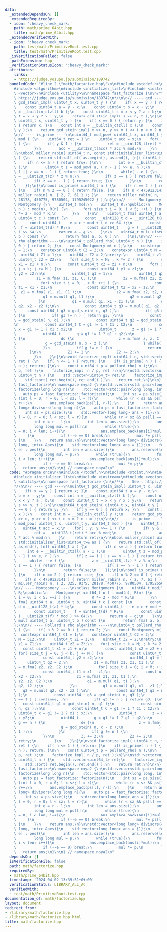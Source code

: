 ```yaml
---
data:
  _extendedDependsOn: []
  _extendedRequiredBy:
  - icon: ':heavy_check_mark:'
    path: math/prime_64bit.hpp
    title: math/prime_64bit.hpp
  _extendedVerifiedWith:
  - icon: ':heavy_check_mark:'
    path: test/math/PrimitiveRoot.test.cpp
    title: test/math/PrimitiveRoot.test.cpp
  _isVerificationFailed: false
  _pathExtension: hpp
  _verificationStatusIcon: ':heavy_check_mark:'
  attributes:
    links:
    - https://judge.yosupo.jp/submission/189742
  bundledCode: "#line 2 \"math/factorize.hpp\"\n\n#include <stddef.h>\n#include <stdint.h>\n\
    #include <algorithm>\n#include <initializer_list>\n#include <iostream>\n#include\
    \ <vector>\n#include <utility>\n\nnamespace fast_factorize {\n\n/*\n    See :\
    \ https://judge.yosupo.jp/submission/189742\n*/\n\n// ---- gcd ----\n\nuint64_t\
    \ gcd_stein_impl( uint64_t x, uint64_t y ) {\n    if( x == y ) { return x; }\n\
    \    const uint64_t a = y - x;\n    const uint64_t b = x - y;\n    const int n\
    \ = __builtin_ctzll( b );\n    const uint64_t s = x < y ? a : b;\n    const uint64_t\
    \ t = x < y ? x : y;\n    return gcd_stein_impl( s >> n, t );\n}\n\nuint64_t gcd_stein(\
    \ uint64_t x, uint64_t y ) {\n    if( x == 0 ) { return y; }\n    if( y == 0 )\
    \ { return x; }\n    const int n = __builtin_ctzll( x );\n    const int m = __builtin_ctzll(\
    \ y );\n    return gcd_stein_impl( x >> n, y >> m ) << ( n < m ? n : m );\n}\n\
    \n// ---- is_prime ----\n\nuint64_t mod_pow( uint64_t x, uint64_t y, uint64_t\
    \ mod ) {\n    uint64_t ret = 1;\n    uint64_t acc = x;\n    for( ; y; y >>= 1\
    \ ) {\n        if( y & 1 ) {\n            ret = __uint128_t(ret) * acc % mod;\n\
    \        }\n        acc = __uint128_t(acc) * acc % mod;\n    }\n    return ret;\n\
    }\n\nbool miller_rabin( uint64_t n, const std::initializer_list<uint64_t>& as\
    \ ) {\n    return std::all_of( as.begin(), as.end(), [n]( uint64_t a ) {\n   \
    \     if( n <= a ) { return true; }\n\n        int e = __builtin_ctzll( n - 1\
    \ );\n        uint64_t z = mod_pow( a, ( n - 1 ) >> e, n );\n        if( z ==\
    \ 1 || z == n - 1 ) { return true; }\n\n        while( --e ) {\n            z\
    \ = __uint128_t(z) * z % n;\n            if( z == 1 ) { return false; }\n    \
    \        if( z == n - 1 ) { return true; }\n        }\n\n        return false;\n\
    \    });\n}\n\nbool is_prime( uint64_t n ) {\n    if( n == 2 ) { return true;\
    \ }\n    if( n % 2 == 0 ) { return false; }\n    if( n < 4759123141 ) { return\
    \ miller_rabin( n, { 2, 7, 61 } ); }\n    return miller_rabin( n, { 2, 325, 9375,\
    \ 28178, 450775, 9780504, 1795265022 } );\n}\n\n// ---- Montgomery ----\n\nclass\
    \ Montgomery {\n    uint64_t mod;\n    uint64_t R;\npublic:\n    Montgomery( uint64_t\
    \ n ) : mod(n), R(n) {\n       for( size_t i = 0; i < 5; ++i ) {\n          R\
    \ *= 2 - mod * R;\n       }\n    }\n\n    uint64_t fma( uint64_t a, uint64_t b,\
    \ uint64_t c ) const {\n        const __uint128_t d = __uint128_t(a) * b;\n  \
    \      const uint64_t    e = c + mod + ( d >> 64 );\n        const uint64_t  \
    \  f = uint64_t(d) * R;\n        const uint64_t    g = ( __uint128_t(f) * mod\
    \ ) >> 64;\n        return e - g;\n    }\n\n    uint64_t mul( uint64_t a, uint64_t\
    \ b ) const {\n        return fma( a, b, 0 );\n    }\n};\n\n// ---- Pollard's\
    \ rho algorithm ----\n\nuint64_t pollard_rho( uint64_t n ) {\n    if( n % 2 ==\
    \ 0 ) { return 2; }\n    const Montgomery m( n );\n\n    constexpr uint64_t C1\
    \ = 1;\n    constexpr uint64_t C2 = 2;\n    constexpr uint64_t M = 512;\n\n  \
    \  uint64_t Z1 = 1;\n    uint64_t Z2 = 2;\nretry:\n    uint64_t z1 = Z1;\n   \
    \ uint64_t z2 = Z2;\n    for( size_t k = M; ; k *= 2 ) {\n        const uint64_t\
    \ x1 = z1 + n;\n        const uint64_t x2 = z2 + n;\n        for( size_t j = 0;\
    \ j < k; j += M ) {\n            const uint64_t y1 = z1;\n            const uint64_t\
    \ y2 = z2;\n\n            uint64_t q1 = 1;\n            uint64_t q2 = 2;\n   \
    \         z1 = m.fma( z1, z1, C1 );\n            z2 = m.fma( z2, z2, C2 );\n \
    \           for( size_t i = 0; i < M; ++i ) {\n                const uint64_t\
    \ t1 = x1 - z1;\n                const uint64_t t2 = x2 - z2;\n              \
    \  z1 = m.fma( z1, z1, C1 );\n                z2 = m.fma( z2, z2, C2 );\n    \
    \            q1 = m.mul( q1, t1 );\n                q2 = m.mul( q2, t2 );\n  \
    \          }\n            q1 = m.mul( q1, x1 - z1 );\n            q2 = m.mul(\
    \ q2, x2 - z2 );\n\n            const uint64_t q3 = m.mul( q1, q2 );\n       \
    \     const uint64_t g3 = gcd_stein( n, q3 );\n            if( g3 == 1 ) { continue;\
    \ }\n            if( g3 != n ) { return g3; }\n\n            const uint64_t g1\
    \ = gcd_stein( n, q1 );\n            const uint64_t g2 = gcd_stein( n, q2 );\n\
    \n            const uint64_t C = g1 != 1 ? C1 : C2;\n            const uint64_t\
    \ x = g1 != 1 ? x1 : x2;\n            uint64_t       z = g1 != 1 ? y1 : y2;\n\
    \            uint64_t       g = g1 != 1 ? g1 : g2;\n\n            if( g == n )\
    \ {\n                do {\n                    z = m.fma( z, z, C );\n       \
    \             g = gcd_stein( n, x - z );\n                } while( g == 1 );\n\
    \            }\n            if( g != n ) {\n                return g;\n      \
    \      }\n\n            Z1 += 2;\n            Z2 += 2;\n            goto retry;\n\
    \        }\n    }\n}\n\nvoid factorize_impl( uint64_t n, std::vector<uint64_t>&\
    \ ret ) {\n    if( n <= 1 ) { return; }\n    if( is_prime( n ) ) { ret.push_back(\
    \ n ); return; }\n\n    const uint64_t p = pollard_rho( n );\n\n    factorize_impl(\
    \ p, ret );\n    factorize_impl( n / p, ret );\n}\n\nstd::vector<uint64_t> factorize(\
    \ uint64_t n ) {\n    std::vector<uint64_t> ret;\n    factorize_impl( n, ret );\n\
    \    std::sort( ret.begin(), ret.end() );\n    return ret;\n}\n\n} // namespace\
    \ fast_factorize\n\nnamespace noya2 {\n\nstd::vector<std::pair<long long, int>>\
    \ factorize(long long n){\n    std::vector<std::pair<long long, int>> ans;\n \
    \   auto ps = fast_factorize::factorize(n);\n    int sz = ps.size();\n    for\
    \ (int l = 0, r = 0; l < sz; l = r){\n        while (r < sz && ps[l] == ps[r])\
    \ r++;\n        ans.emplace_back(ps[l], r-l);\n    }\n    return ans;\n}\n\nstd::vector<long\
    \ long> divisors(long long n){\n    auto ps = fast_factorize::factorize(n);\n\
    \    int sz = ps.size();\n    std::vector<long long> ans = {1};\n    for (int\
    \ l = 0, r = 0; l < sz; l = r){\n        while (r < sz && ps[l] == ps[r]) r++;\n\
    \        int e = r - l;\n        int len = ans.size();\n        ans.reserve(len*(e+1));\n\
    \        long long mul = ps[l];\n        while (true){\n            for (int i\
    \ = 0; i < len; i++){\n                ans.emplace_back(ans[i]*mul);\n       \
    \     }\n            if (--e == 0) break;\n            mul *= ps[l];\n       \
    \ }\n    }\n    return ans;\n}\n\nstd::vector<long long> divisors(const std::vector<std::pair<long\
    \ long, int>> &pes){\n    std::vector<long long> ans = {1};\n    for (auto [p,\
    \ e] : pes){\n        int len = ans.size();\n        ans.reserve(len*(e+1));\n\
    \        long long mul = p;\n        while (true){\n            for (int i = 0;\
    \ i < len; i++){\n                ans.emplace_back(ans[i]*mul);\n            }\n\
    \            if (--e == 0) break;\n            mul *= p;\n        }\n    }\n \
    \   return ans;\n}\n\n} // namespace noya2\n"
  code: "#pragma once\n\n#include <stddef.h>\n#include <stdint.h>\n#include <algorithm>\n\
    #include <initializer_list>\n#include <iostream>\n#include <vector>\n#include\
    \ <utility>\n\nnamespace fast_factorize {\n\n/*\n    See : https://judge.yosupo.jp/submission/189742\n\
    */\n\n// ---- gcd ----\n\nuint64_t gcd_stein_impl( uint64_t x, uint64_t y ) {\n\
    \    if( x == y ) { return x; }\n    const uint64_t a = y - x;\n    const uint64_t\
    \ b = x - y;\n    const int n = __builtin_ctzll( b );\n    const uint64_t s =\
    \ x < y ? a : b;\n    const uint64_t t = x < y ? x : y;\n    return gcd_stein_impl(\
    \ s >> n, t );\n}\n\nuint64_t gcd_stein( uint64_t x, uint64_t y ) {\n    if( x\
    \ == 0 ) { return y; }\n    if( y == 0 ) { return x; }\n    const int n = __builtin_ctzll(\
    \ x );\n    const int m = __builtin_ctzll( y );\n    return gcd_stein_impl( x\
    \ >> n, y >> m ) << ( n < m ? n : m );\n}\n\n// ---- is_prime ----\n\nuint64_t\
    \ mod_pow( uint64_t x, uint64_t y, uint64_t mod ) {\n    uint64_t ret = 1;\n \
    \   uint64_t acc = x;\n    for( ; y; y >>= 1 ) {\n        if( y & 1 ) {\n    \
    \        ret = __uint128_t(ret) * acc % mod;\n        }\n        acc = __uint128_t(acc)\
    \ * acc % mod;\n    }\n    return ret;\n}\n\nbool miller_rabin( uint64_t n, const\
    \ std::initializer_list<uint64_t>& as ) {\n    return std::all_of( as.begin(),\
    \ as.end(), [n]( uint64_t a ) {\n        if( n <= a ) { return true; }\n\n   \
    \     int e = __builtin_ctzll( n - 1 );\n        uint64_t z = mod_pow( a, ( n\
    \ - 1 ) >> e, n );\n        if( z == 1 || z == n - 1 ) { return true; }\n\n  \
    \      while( --e ) {\n            z = __uint128_t(z) * z % n;\n            if(\
    \ z == 1 ) { return false; }\n            if( z == n - 1 ) { return true; }\n\
    \        }\n\n        return false;\n    });\n}\n\nbool is_prime( uint64_t n )\
    \ {\n    if( n == 2 ) { return true; }\n    if( n % 2 == 0 ) { return false; }\n\
    \    if( n < 4759123141 ) { return miller_rabin( n, { 2, 7, 61 } ); }\n    return\
    \ miller_rabin( n, { 2, 325, 9375, 28178, 450775, 9780504, 1795265022 } );\n}\n\
    \n// ---- Montgomery ----\n\nclass Montgomery {\n    uint64_t mod;\n    uint64_t\
    \ R;\npublic:\n    Montgomery( uint64_t n ) : mod(n), R(n) {\n       for( size_t\
    \ i = 0; i < 5; ++i ) {\n          R *= 2 - mod * R;\n       }\n    }\n\n    uint64_t\
    \ fma( uint64_t a, uint64_t b, uint64_t c ) const {\n        const __uint128_t\
    \ d = __uint128_t(a) * b;\n        const uint64_t    e = c + mod + ( d >> 64 );\n\
    \        const uint64_t    f = uint64_t(d) * R;\n        const uint64_t    g =\
    \ ( __uint128_t(f) * mod ) >> 64;\n        return e - g;\n    }\n\n    uint64_t\
    \ mul( uint64_t a, uint64_t b ) const {\n        return fma( a, b, 0 );\n    }\n\
    };\n\n// ---- Pollard's rho algorithm ----\n\nuint64_t pollard_rho( uint64_t n\
    \ ) {\n    if( n % 2 == 0 ) { return 2; }\n    const Montgomery m( n );\n\n  \
    \  constexpr uint64_t C1 = 1;\n    constexpr uint64_t C2 = 2;\n    constexpr uint64_t\
    \ M = 512;\n\n    uint64_t Z1 = 1;\n    uint64_t Z2 = 2;\nretry:\n    uint64_t\
    \ z1 = Z1;\n    uint64_t z2 = Z2;\n    for( size_t k = M; ; k *= 2 ) {\n     \
    \   const uint64_t x1 = z1 + n;\n        const uint64_t x2 = z2 + n;\n       \
    \ for( size_t j = 0; j < k; j += M ) {\n            const uint64_t y1 = z1;\n\
    \            const uint64_t y2 = z2;\n\n            uint64_t q1 = 1;\n       \
    \     uint64_t q2 = 2;\n            z1 = m.fma( z1, z1, C1 );\n            z2\
    \ = m.fma( z2, z2, C2 );\n            for( size_t i = 0; i < M; ++i ) {\n    \
    \            const uint64_t t1 = x1 - z1;\n                const uint64_t t2 =\
    \ x2 - z2;\n                z1 = m.fma( z1, z1, C1 );\n                z2 = m.fma(\
    \ z2, z2, C2 );\n                q1 = m.mul( q1, t1 );\n                q2 = m.mul(\
    \ q2, t2 );\n            }\n            q1 = m.mul( q1, x1 - z1 );\n         \
    \   q2 = m.mul( q2, x2 - z2 );\n\n            const uint64_t q3 = m.mul( q1, q2\
    \ );\n            const uint64_t g3 = gcd_stein( n, q3 );\n            if( g3\
    \ == 1 ) { continue; }\n            if( g3 != n ) { return g3; }\n\n         \
    \   const uint64_t g1 = gcd_stein( n, q1 );\n            const uint64_t g2 = gcd_stein(\
    \ n, q2 );\n\n            const uint64_t C = g1 != 1 ? C1 : C2;\n            const\
    \ uint64_t x = g1 != 1 ? x1 : x2;\n            uint64_t       z = g1 != 1 ? y1\
    \ : y2;\n            uint64_t       g = g1 != 1 ? g1 : g2;\n\n            if(\
    \ g == n ) {\n                do {\n                    z = m.fma( z, z, C );\n\
    \                    g = gcd_stein( n, x - z );\n                } while( g ==\
    \ 1 );\n            }\n            if( g != n ) {\n                return g;\n\
    \            }\n\n            Z1 += 2;\n            Z2 += 2;\n            goto\
    \ retry;\n        }\n    }\n}\n\nvoid factorize_impl( uint64_t n, std::vector<uint64_t>&\
    \ ret ) {\n    if( n <= 1 ) { return; }\n    if( is_prime( n ) ) { ret.push_back(\
    \ n ); return; }\n\n    const uint64_t p = pollard_rho( n );\n\n    factorize_impl(\
    \ p, ret );\n    factorize_impl( n / p, ret );\n}\n\nstd::vector<uint64_t> factorize(\
    \ uint64_t n ) {\n    std::vector<uint64_t> ret;\n    factorize_impl( n, ret );\n\
    \    std::sort( ret.begin(), ret.end() );\n    return ret;\n}\n\n} // namespace\
    \ fast_factorize\n\nnamespace noya2 {\n\nstd::vector<std::pair<long long, int>>\
    \ factorize(long long n){\n    std::vector<std::pair<long long, int>> ans;\n \
    \   auto ps = fast_factorize::factorize(n);\n    int sz = ps.size();\n    for\
    \ (int l = 0, r = 0; l < sz; l = r){\n        while (r < sz && ps[l] == ps[r])\
    \ r++;\n        ans.emplace_back(ps[l], r-l);\n    }\n    return ans;\n}\n\nstd::vector<long\
    \ long> divisors(long long n){\n    auto ps = fast_factorize::factorize(n);\n\
    \    int sz = ps.size();\n    std::vector<long long> ans = {1};\n    for (int\
    \ l = 0, r = 0; l < sz; l = r){\n        while (r < sz && ps[l] == ps[r]) r++;\n\
    \        int e = r - l;\n        int len = ans.size();\n        ans.reserve(len*(e+1));\n\
    \        long long mul = ps[l];\n        while (true){\n            for (int i\
    \ = 0; i < len; i++){\n                ans.emplace_back(ans[i]*mul);\n       \
    \     }\n            if (--e == 0) break;\n            mul *= ps[l];\n       \
    \ }\n    }\n    return ans;\n}\n\nstd::vector<long long> divisors(const std::vector<std::pair<long\
    \ long, int>> &pes){\n    std::vector<long long> ans = {1};\n    for (auto [p,\
    \ e] : pes){\n        int len = ans.size();\n        ans.reserve(len*(e+1));\n\
    \        long long mul = p;\n        while (true){\n            for (int i = 0;\
    \ i < len; i++){\n                ans.emplace_back(ans[i]*mul);\n            }\n\
    \            if (--e == 0) break;\n            mul *= p;\n        }\n    }\n \
    \   return ans;\n}\n\n} // namespace noya2\n"
  dependsOn: []
  isVerificationFile: false
  path: math/factorize.hpp
  requiredBy:
  - math/prime_64bit.hpp
  timestamp: '2024-04-02 13:39:51+09:00'
  verificationStatus: LIBRARY_ALL_AC
  verifiedWith:
  - test/math/PrimitiveRoot.test.cpp
documentation_of: math/factorize.hpp
layout: document
redirect_from:
- /library/math/factorize.hpp
- /library/math/factorize.hpp.html
title: math/factorize.hpp
---
```

